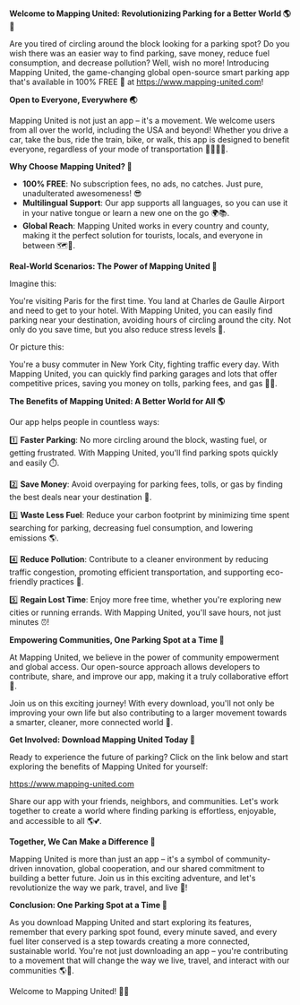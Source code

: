 **Welcome to Mapping United: Revolutionizing Parking for a Better World 🌎🚗**

Are you tired of circling around the block looking for a parking spot? Do you wish there was an easier way to find parking, save money, reduce fuel consumption, and decrease pollution? Well, wish no more! Introducing Mapping United, the game-changing global open-source smart parking app that's available in 100% FREE 🎉 at https://www.mapping-united.com!

**Open to Everyone, Everywhere 🌏**

Mapping United is not just an app – it's a movement. We welcome users from all over the world, including the USA and beyond! Whether you drive a car, take the bus, ride the train, bike, or walk, this app is designed to benefit everyone, regardless of your mode of transportation 🚴‍♀️🚌💨.

**Why Choose Mapping United? 🤔**

* **100% FREE**: No subscription fees, no ads, no catches. Just pure, unadulterated awesomeness! 😎
* **Multilingual Support**: Our app supports all languages, so you can use it in your native tongue or learn a new one on the go 🌍📚.
* **Global Reach**: Mapping United works in every country and county, making it the perfect solution for tourists, locals, and everyone in between 🗺️👥.

**Real-World Scenarios: The Power of Mapping United 🌟**

Imagine this:

You're visiting Paris for the first time. You land at Charles de Gaulle Airport and need to get to your hotel. With Mapping United, you can easily find parking near your destination, avoiding hours of circling around the city. Not only do you save time, but you also reduce stress levels 🙏.

Or picture this:

You're a busy commuter in New York City, fighting traffic every day. With Mapping United, you can quickly find parking garages and lots that offer competitive prices, saving you money on tolls, parking fees, and gas 🚗💸.

**The Benefits of Mapping United: A Better World for All 🌎**

Our app helps people in countless ways:

1️⃣ **Faster Parking**: No more circling around the block, wasting fuel, or getting frustrated. With Mapping United, you'll find parking spots quickly and easily ⏱️.

2️⃣ **Save Money**: Avoid overpaying for parking fees, tolls, or gas by finding the best deals near your destination 💸.

3️⃣ **Waste Less Fuel**: Reduce your carbon footprint by minimizing time spent searching for parking, decreasing fuel consumption, and lowering emissions 🌎.

4️⃣ **Reduce Pollution**: Contribute to a cleaner environment by reducing traffic congestion, promoting efficient transportation, and supporting eco-friendly practices 🌱.

5️⃣ **Regain Lost Time**: Enjoy more free time, whether you're exploring new cities or running errands. With Mapping United, you'll save hours, not just minutes ⏰!

**Empowering Communities, One Parking Spot at a Time 🤝**

At Mapping United, we believe in the power of community empowerment and global access. Our open-source approach allows developers to contribute, share, and improve our app, making it a truly collaborative effort 🔗.

Join us on this exciting journey! With every download, you'll not only be improving your own life but also contributing to a larger movement towards a smarter, cleaner, more connected world 🌟.

**Get Involved: Download Mapping United Today 📲**

Ready to experience the future of parking? Click on the link below and start exploring the benefits of Mapping United for yourself:

https://www.mapping-united.com

Share our app with your friends, neighbors, and communities. Let's work together to create a world where finding parking is effortless, enjoyable, and accessible to all 🌎💕.

**Together, We Can Make a Difference 🌟**

Mapping United is more than just an app – it's a symbol of community-driven innovation, global cooperation, and our shared commitment to building a better future. Join us in this exciting adventure, and let's revolutionize the way we park, travel, and live 🚀!

**Conclusion: One Parking Spot at a Time 🌟**

As you download Mapping United and start exploring its features, remember that every parking spot found, every minute saved, and every fuel liter conserved is a step towards creating a more connected, sustainable world. You're not just downloading an app – you're contributing to a movement that will change the way we live, travel, and interact with our communities 🌎💪.

Welcome to Mapping United! 🚗👋